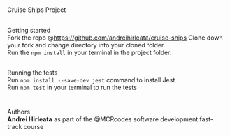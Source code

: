 #
Cruise Ships Project

##
Getting started  
Fork the repo @https://github.com/andreihirleata/cruise-ships 
Clone down your fork and change directory into your cloned folder.  
Run the ```npm install``` in your terminal in the project folder.

##
Running the tests  
Run ```npm install --save-dev jest``` command to install Jest  
Run ```npm test``` in your terminal to run the tests  

#
Authors  
**Andrei Hirleata** as part of the @MCRcodes software development fast-track course
